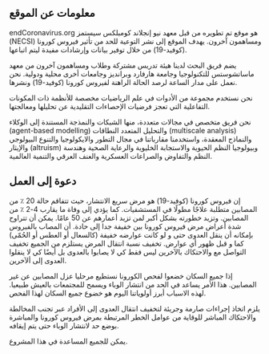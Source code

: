 ## معلومات عن الموقع

endCoronavirus.org هو موقع تم تطويره من قبل معهد نيو إنجلاند كومبلكس سيستمز (NECSI) ومساهمون آخرون. يهدف الموقع إلى نشر التوعية للحد من تأثير فيروس كورونا (كوفيد-19) من خلال توفير بيانات وإرشادات مفيدة ليتم اتباعها.

يضم فريق البحث لدينا هيئة تدريس مشتركة وطلاب ومساهمون آخرون من معهد ماساتشوستس للتكنولوجيا وجامعة هارفارد وبرانديز وجامعات أخرى محلية ودولية. نحن نعمل على مدار الساعة لرصد الحالة الراهنة لفيروس كورونا (كوفيد-19) ونشرها.

نحن نستخدم مجموعة من الأدوات في علم الرياضيات مخصصة للأنظمة ذات المكونات التفاعلية التي تعجز فرضيات الإحصاءات التقليدية عن تحليلها ومعالجتها.

نحن فريق متخصص في مجالات متعددة، منها الشبكات والنمذجة المستندة إلى الوكلاء (agent-based modelling) والتحليل المتعدد النطاقات (multiscale analysis) والنماذج المعقدة، واستخدمنا مقارباتنا في مجال التطور والايكولوجيا والتنوع البيولوجي والإيثار (altruism) وبيولوجيا النظم الحيوية والاستجابة الخليوية والرعاية الصحية وهندسة النظم والتفاوض والصراعات العسكرية والعنف العرقي والتنمية العالمية.

## دعوة إلى العمل

إن فيروس كورونا (كوفيد-19) هو مرض سريع الانتشار، حيث تتفاقم حالة 20 ٪ من المصابين متطلبة علاجًا مطولًا في المستشفيات. كما يؤدي إلى وفاة ما يقارب 4-2 ٪ من المصابين. وتزيد خطورته بشكل أكبر لمن تزيد أعمارهم عن 50 عامًا. يمكن أن تتراوح شدة أعراض مرض فيروس كورونا بين خفيفة جدا إلى حادة. أن المصاب بالفيروس بإمكانه أن ينقل العدوى حتى و لو كانت عوارضه خفيفة (كالسعال أو العطس أو الحُمّى) كما و قبل ظهور أي عوارض. تخفيف نسبة انتقال المرض يستلزم من الجميع تخفيف التواصل مع والاحتكاك بالآخرين ليس فقط كي لا يصابوا بالعدوى بل أيضًا كي لا ينقلوا العدوى إلى ألآخرين.

إذا جميع السكان خضعوا لفحص الكورونا نستطيع مرحليا عزل المصابين عن غير المصابين. هذا الأمر يساعد في الحد من انتشار الوباء ويسمح للمجتمعات بالعيش طبيعيا. لهذه الاسباب أبرز أولوياتنا اليوم هو خضوع جميع السكان لهذا الفحص.

يلزم اتخاذ إجراءات صارمة وجريئة لتخفيف انتقال العدوى إلى الأفراد عبر تجنب المخالطة والاحتكاك المباشر للوقاية من عوامل الخطر المرتبطة بمرض فيروس كورونا والمباشرة بوضع حد لانتشار الوباء حتى يتم إيقافه.

يمكن للجميع المساعدة في هذا المشروع.
